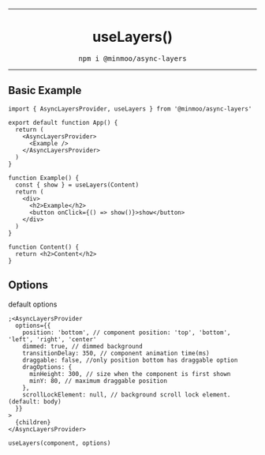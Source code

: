 <hr>
<div align="center">
  <h1 align="center">
    useLayers()
  </h1>
</div>

<pre align="center">npm i @minmoo/async-layers</pre>
<hr>

## Basic Example

```tsx
import { AsyncLayersProvider, useLayers } from '@minmoo/async-layers'

export default function App() {
  return (
    <AsyncLayersProvider>
      <Example />
    </AsyncLayersProvider>
  )
}

function Example() {
  const { show } = useLayers(Content)
  return (
    <div>
      <h2>Example</h2>
      <button onClick={() => show()}>show</button>
    </div>
  )
}

function Content() {
  return <h2>Content</h2>
}
```

## Options

default options

```tsx
;<AsyncLayersProvider
  options={{
    position: 'bottom', // component position: 'top', 'bottom', 'left', 'right', 'center'
    dimmed: true, // dimmed background
    transitionDelay: 350, // component animation time(ms)
    draggable: false, //only position bottom has draggable option
    dragOptions: {
      minHeight: 300, // size when the component is first shown
      minY: 80, // maximum draggable position
    },
    scrollLockElement: null, // background scroll lock element. (default: body)
  }}
>
  {children}
</AsyncLayersProvider>

useLayers(component, options)
```
